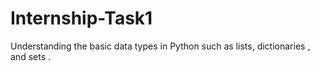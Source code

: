 # Internship-Task1
Understanding the basic data types in Python such as lists, dictionaries , and sets .
